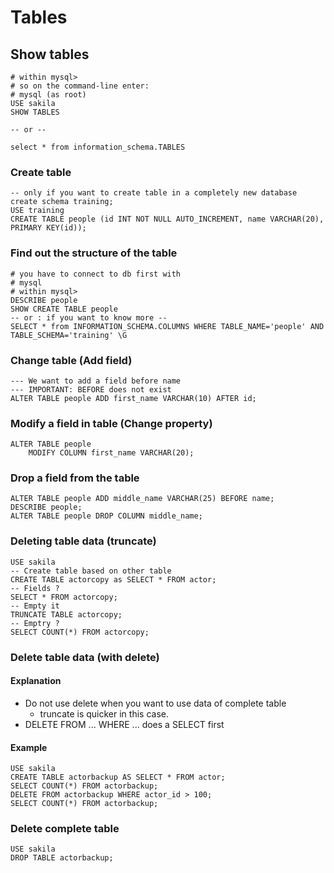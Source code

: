 # Tables 

## Show tables 

```
# within mysql>
# so on the command-line enter:
# mysql (as root) 
USE sakila 
SHOW TABLES 

-- or --

select * from information_schema.TABLES 
```

### Create table 

```
-- only if you want to create table in a completely new database 
create schema training; 
USE training
CREATE TABLE people (id INT NOT NULL AUTO_INCREMENT, name VARCHAR(20), PRIMARY KEY(id)); 
```

### Find out the structure of the table 

```
# you have to connect to db first with 
# mysql 
# within mysql>
DESCRIBE people 
SHOW CREATE TABLE people 
-- or : if you want to know more --
SELECT * from INFORMATION_SCHEMA.COLUMNS WHERE TABLE_NAME='people' AND TABLE_SCHEMA='training' \G
```

### Change table (Add field)  

```
--- We want to add a field before name 
--- IMPORTANT: BEFORE does not exist 
ALTER TABLE people ADD first_name VARCHAR(10) AFTER id;
```

### Modify a field in table (Change property) 

```
ALTER TABLE people
	MODIFY COLUMN first_name VARCHAR(20);
```

### Drop a field from the table 

```
ALTER TABLE people ADD middle_name VARCHAR(25) BEFORE name; 
DESCRIBE people;
ALTER TABLE people DROP COLUMN middle_name;
```  

### Deleting table data (truncate) 

```
USE sakila
-- Create table based on other table 
CREATE TABLE actorcopy as SELECT * FROM actor;
-- Fields ? 
SELECT * FROM actorcopy; 
-- Empty it 
TRUNCATE TABLE actorcopy; 
-- Emptry ?
SELECT COUNT(*) FROM actorcopy; 
```

### Delete table data (with delete) 

#### Explanation 

  * Do not use delete when you want to use data of complete table
    * truncate is quicker in this case.
  * DELETE FROM ... WHERE ... does a SELECT first 
  
#### Example 

```
USE sakila
CREATE TABLE actorbackup AS SELECT * FROM actor;
SELECT COUNT(*) FROM actorbackup; 
DELETE FROM actorbackup WHERE actor_id > 100; 
SELECT COUNT(*) FROM actorbackup; 
```

### Delete complete table 

```
USE sakila
DROP TABLE actorbackup;
```

